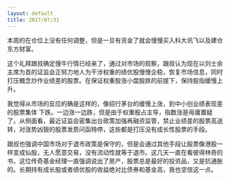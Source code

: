 ```yaml
---
layout: default
title: 2017/07/31
---
```

本周的在仓位上没有任何调整，但是一旦有资金了就会慢慢买入科大讯飞以及建仓东方财富。

这个礼拜跟叔确定慢牛行情已经来了，通过对市场的观察，跟叔认为现在以刘士余主席为首的证监会正努力地人为干涉权重的绩优股慢慢企稳，恢复市场信息，同时打压概念炒作业绩差的股票。在保证权重股涨小盘股跌的前提下，保持股指缓慢上升。

我觉得从市场的反应的确是这样的，像招行茅台的缓慢上涨，到中小创业绩表现差的股票集体 下跌。一边涨一边跌，但是由于权重股占主导，指数涨是毋庸置疑了。从侧面看，最近证监会密集出台政策加强再融资监管，禁止业绩差的股票高送转，对涨势凶狠的股票发质问函特停，这些都是打压没有成长性股票的手段。

跟叔也强调中国市场对于退市政策是保守的，但是会通过其他手段让股票像港股一样变成仙股，无人愿意交易，没有流动性就等于退市。这几天一直在看彼得林奇的书，这位传奇基金经理一直强调说出了房产，股票总是最好的投资品，又是抗通胀的。长期持有成长股或者绩优股的收益绝对比债券和基金高，我也坚信这一点。